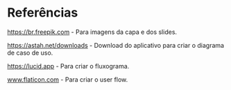 # Referências

https://br.freepik.com - Para imagens da capa e dos slides.

https://astah.net/downloads - Download do aplicativo para criar o diagrama de caso de uso.

https://lucid.app - Para criar o fluxograma.

www.flaticon.com - Para criar o user flow.
